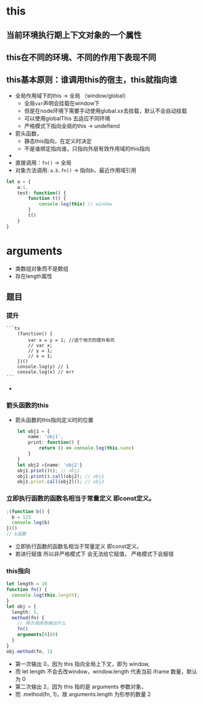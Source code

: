 # this
## 当前环境执行期上下文对象的一个属性
## this在不同的环境、不同的作用下表现不同
## this基本原则：谁调用this的宿主，this就指向谁
- 全局作用域下的this -> 全局 （window/global）
  - 全局`var`声明会挂载在window下
  - 但是在node环境下需要手动使用global.xx去挂载，默认不会自动挂载
  - 可以使用globalThis 去适应不同环境
  - 严格模式下指向全局的this -> undefiend
- 箭头函数，
  - 静态this指向，在定义时决定
  - 不是谁绑定指向谁，只指向外层有效作用域的this指向
- 
- 直接调用：`fn()` -> 全局
- 对象方法调用: `a.b.fn()` -> 指向b，最近作用域引用
```ts
let a = {
	a:1,
	test: function() {
		function t() {
			console.log(this) // window
		}
		t()
	}
}
```

# arguments
- 类数组对象而不是数组
- 存在length属性

## 题目
### 提升
	```ts
		(function() {
			var x = y = 1; //这个地方的提升有坑
			// var x;
			// y = 1;
			// x = 1;
		})()
		console.log(y) // 1
		console.log(x) // err
	```
- 
### 箭头函数的this
- 箭头函数的this指向定义时的位置
```ts
	let obj1 = {
		name: 'obj1',
		print: function() {
			return () => console.log(this.name)
		}
	}
	let obj2 ={name: 'obj2'}
	obj1.print()(); // obj1
	obj1.print().call(obj2); // obj1
	obj1.print.call(obj2)(); // obj2
```

### 立即执行函数的函数名相当于常量定义 即const定义。
```ts
;(function b() {
  b = 123
  console.log(b)
})()
// b函数
```
- 立即执行函数的函数名相当于常量定义 即const定义。
- 若进行赋值 所以非严格模式下 会无法给它赋值， 严格模式下会报错
###  this指向
```ts
let length = 10
function fn() {
  console.log(this.length);
}
let obj = {
  length: 5,
  method(fn) {
    // 两次调用各输出什么
    fn()
    arguments[0](0)
  }
}
obj.method(fn, 1)
```
- 第一次输出 0，因为 this 指向全局上下文，即为 window, 
- 而 let length 不会去改window，window.length 代表当前 iframe 数量，默认为 0
- 第二次输出 2，因为 this 指的是 arguments 参数对象，
- 而 .method(fn, 1)，故 arguments.length 为形参的数量 2